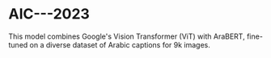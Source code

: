 # AIC---2023
This model combines Google's Vision Transformer (ViT) with AraBERT, fine-tuned on a diverse dataset of Arabic captions for 9k images.
